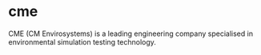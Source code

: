 # cme
CME (CM Envirosystems) is a leading engineering company specialised in environmental simulation testing technology.